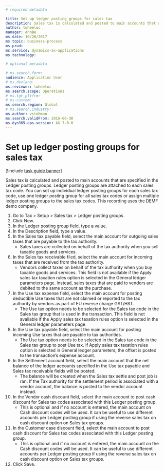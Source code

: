 ```yaml
--- 
# required metadata 
 
title: Set up ledger posting groups for sales tax
description: Sales tax is calculated and posted to main accounts that are specified in the Ledger posting groups. 
author: twheeloc
manager: AnnBe 
ms.date: 10/26/2017
ms.topic: business-process 
ms.prod:  
ms.service: dynamics-ax-applications 
ms.technology:  
 
# optional metadata 
 
# ms.search.form:   
audience: Application User 
# ms.devlang:  
ms.reviewer: twheeloc
ms.search.scope: Operations 
# ms.tgt_pltfrm:  
# ms.custom:  
ms.search.region: Global
# ms.search.industry: 
ms.author: vstehman
ms.search.validFrom: 2016-06-30 
ms.dyn365.ops.version: AX 7.0.0 
---
```

# Set up ledger posting groups for sales tax

[!include [task guide banner](../../includes/task-guide-banner.md)]

Sales tax is calculated and posted to main accounts that are specified in the Ledger posting groups. Ledger posting groups are attached to each sales tax code. You can set up individual ledger posting groups for each sales tax code, use one ledger posting group for all sales tax codes or assign multiple ledger posting groups to the sales tax codes. This recording uses the DEMF demo company. 

1. Go to Tax > Setup > Sales tax > Ledger posting groups.
2. Click New.
3. In the Ledger posting group field, type a value.
4. In the Description field, type a value.
5. In the Sales tax payable field, select the main account for outgoing sales taxes that are payable to the tax authority.
    * Sales taxes are collected on behalf of the tax authority when you sell taxable goods and services.  
6. In the Sales tax receivable filed, select the main account for incoming taxes that are received from the tax authority.
    * Vendors collect taxes on behalf of the tax authority when you buy taxable goods and services. This field is not available if the Apply sales tax taxation rules option is selected in the General ledger parameters page. Instead, sales taxes that are paid to vendors are debited to the same account as the purchase.   
7. In the Use tax expense field, select the main account for posting deductible Use taxes that are not claimed or reported to the tax authority by vendors as part of EU reverse charge GST/HST.
    * The Use tax option needs to be selected for the Sales tax code in the Sales tax group that is used in the transaction.  This field is not available if the Apply sales tax taxation rules option is selected in the General ledger parameters page.   
8. In the Use tax payable field, select the main account for posting incoming Use taxes that are payable to tax authorities.
    * The Use tax option needs to be selected in the Sales tax code in the Sales tax group to post Use tax. If Apply sales tax taxation rules option is selected in General ledger parameters, the offset is posted to the transaction’s expense account.   
9. In the Settlement account field, select the main account  that the net balance of the ledger accounts specified in the Use tax payable and Sales tax receivable fields will be posted.
    * The balance will be created when the Sales tax settle and post job is ran.  If the Tax authority for the settlement period is associated with a vendor account, the balance is posted to the vendor account instead.   
10. In the Vendor cash discount field, select the main account to post cash discount for Sales tax codes associated with this Ledger posting group.
    * This is optional and if no account is entered,  the main account on Cash discount codes will be used. It can be useful to use different accounts per Ledger posting group if using the reverse sales tax on cash discount option on Sales tax groups.  
11. In the Customer case discount field, select the main account to post cash discount for Sales tax codes associated with this Ledger posting group.
    * This is optional and if no account is entered, the main account on the Cash discount codes will be used. It can be useful to use different accounts per Ledger posting group if using the reverse sales tax on cash discount option on Sales tax groups.  
12. Click Save.

